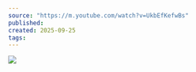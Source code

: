 ```yaml
---
source: "https://m.youtube.com/watch?v=UkbEfKefwBs"
published:
created: 2025-09-25
tags:
---
```

![](https://www.youtube.com/watch?v=UkbEfKefwBs)